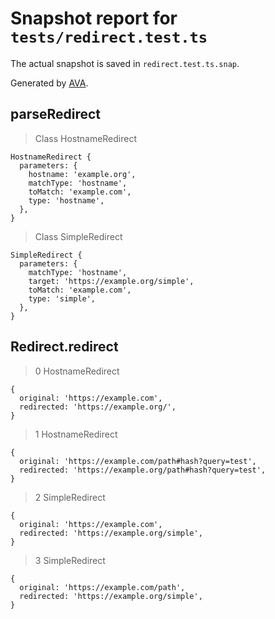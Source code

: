 # Snapshot report for `tests/redirect.test.ts`

The actual snapshot is saved in `redirect.test.ts.snap`.

Generated by [AVA](https://avajs.dev).

## parseRedirect

> Class HostnameRedirect

    HostnameRedirect {
      parameters: {
        hostname: 'example.org',
        matchType: 'hostname',
        toMatch: 'example.com',
        type: 'hostname',
      },
    }

> Class SimpleRedirect

    SimpleRedirect {
      parameters: {
        matchType: 'hostname',
        target: 'https://example.org/simple',
        toMatch: 'example.com',
        type: 'simple',
      },
    }

## Redirect.redirect

> 0 HostnameRedirect

    {
      original: 'https://example.com',
      redirected: 'https://example.org/',
    }

> 1 HostnameRedirect

    {
      original: 'https://example.com/path#hash?query=test',
      redirected: 'https://example.org/path#hash?query=test',
    }

> 2 SimpleRedirect

    {
      original: 'https://example.com',
      redirected: 'https://example.org/simple',
    }

> 3 SimpleRedirect

    {
      original: 'https://example.com/path',
      redirected: 'https://example.org/simple',
    }

